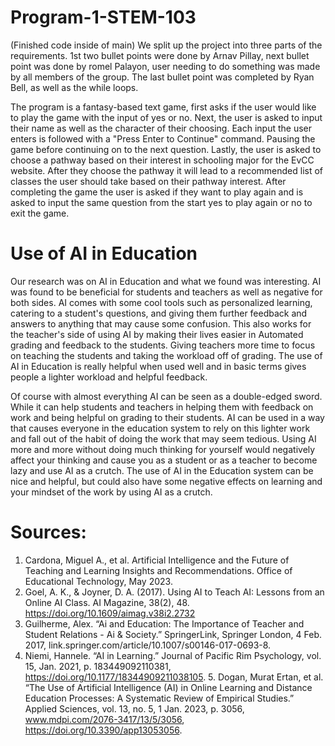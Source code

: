 # Program-1-STEM-103
(Finished code inside of main)
We split up the project into three parts of the requirements. 1st two bullet points were done by Arnav Pillay, next bullet point was done by romel Palayon, user needing to do something was made by all members of the group. The last bullet point was completed by Ryan Bell, as well as the while loops.

The program is a fantasy-based text game, first asks if the user would like to play the game with the input of yes or no. Next, the user is asked to input their name as well as the character of their choosing. Each input the user enters is followed with a "Press Enter to Continue" command. Pausing the game before continuing on to the next question. Lastly, the user is asked to choose a pathway based on their interest in schooling major for the EvCC website. After they choose the pathway it will lead to a recommended list of classes the user should take based on their pathway interest. After completing the game the user is asked if they want to play again and is asked to input the same question from the start yes to play again or no to exit the game. 

# Use of AI in Education
Our research was on AI in Education and what we found was interesting. AI was found to be beneficial for students and teachers as well as negative for both sides. AI comes with some cool tools such as personalized learning, catering to a student's questions, and giving them further feedback and answers to anything that may cause some confusion. This also works for the teacher's side of using AI by making their lives easier in Automated grading and feedback to the students. Giving teachers more time to focus on teaching the students and taking the workload off of grading. The use of AI in Education is really helpful when used well and in basic terms gives people a lighter workload and helpful feedback.

Of course with almost everything AI can be seen as a double-edged sword. While it can help students and teachers in helping them with feedback on work and being helpful on grading to their students. AI can be used in a way that causes everyone in the education system to rely on this lighter work and fall out of the habit of doing the work that may seem tedious. Using AI more and more without doing much thinking for yourself would negatively affect your thinking and cause you as a student or as a teacher to become lazy and use AI as a crutch. The use of AI in the Education system can be nice and helpful, but could also have some negative effects on learning and your mindset of the work by using AI as a crutch. 

# Sources:
1. Cardona, Miguel A., et al. Artificial Intelligence and the Future of Teaching and Learning Insights and Recommendations. Office of Educational Technology, May 2023.
2. Goel, A. K., & Joyner, D. A. (2017). Using AI to Teach AI: Lessons from an Online AI Class. AI Magazine, 38(2), 48. https://doi.org/10.1609/aimag.v38i2.2732
3. Guilherme, Alex. “Ai and Education: The Importance of Teacher and Student Relations - Ai & Society.” SpringerLink, Springer London, 4 Feb. 2017, link.springer.com/article/10.1007/s00146-017-0693-8.
4. Niemi, Hannele. “AI in Learning.” Journal of Pacific Rim Psychology, vol. 15, Jan. 2021, p. 183449092110381, https://doi.org/10.1177/18344909211038105.
5‌. Dogan, Murat Ertan, et al. “The Use of Artificial Intelligence (AI) in Online Learning and Distance Education Processes: A Systematic Review of Empirical Studies.” Applied Sciences, vol. 13, no. 5, 1 Jan. 2023, p. 3056, www.mdpi.com/2076-3417/13/5/3056, https://doi.org/10.3390/app13053056.
